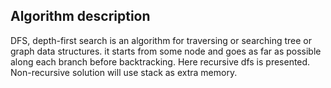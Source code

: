 ## Algorithm description

DFS, depth-first search is an algorithm for traversing or searching tree or graph data structures. it starts from some node and goes as far as possible along each branch before backtracking. Here recursive dfs is presented. Non-recursive solution will use stack as extra memory.